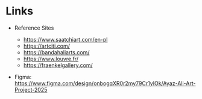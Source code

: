 # Links

- Reference Sites
  - <https://www.saatchiart.com/en-pl>
  - <https://artciti.com/>
  - <https://bandahaliarts.com/>
  - <https://www.louvre.fr/>
  - <https://fraenkelgallery.com/>

- Figma: <https://www.figma.com/design/onbogqXR0r2my79Cr1yIOk/Ayaz-Ali-Art-Project-2025>
